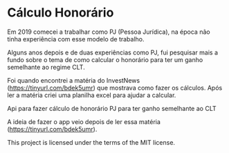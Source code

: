 # Cálculo Honorário

Em 2019 comecei a trabalhar como PJ (Pessoa Jurídica), na época não tinha experiência com esse modelo de trabalho.

Alguns anos depois e de duas experiências como PJ, fui pesquisar mais a fundo sobre o tema de como calcular o honorário para ter um ganho semelhante ao regime CLT. 

Foi quando encontrei a matéria do InvestNews (https://tinyurl.com/bdek5umr) que mostrava como fazer os cálculos. Após ler a matéria criei uma planilha excel para ajudar a calcular.



Api para fazer cálculo de honorário PJ para ter ganho semelhante ao CLT

A ideia de fazer o app veio depois de ler essa matéria (https://tinyurl.com/bdek5umr).

This project is licensed under the terms of the MIT license.
